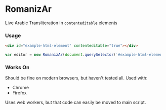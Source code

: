 # RomanizAr

Live Arabic Transliteration in <code>contenteditable</code> elements

### Usage
```HTML
<div id="example-html-element" contenteditable="true"></div>
```


```JavaScript
var editor = new RomanizAr(document.querySelector('#example-html-element'));
```

### Works On
Should be fine on modern browsers, but haven't tested all.
Used with:
 
- Chrome
- Firefox

Uses web workers, but that code can easily be moved to main script.
